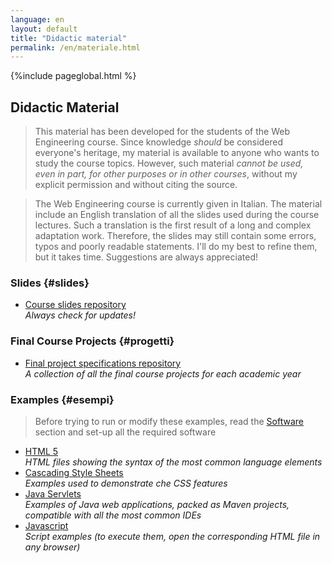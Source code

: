 ```yaml
---
language: en
layout: default
title: "Didactic material"
permalink: /en/materiale.html
---
```


{%include pageglobal.html %}

## Didactic Material  

> This material has been developed for the students of the Web Engineering course. 
Since knowledge *should* be considered everyone's heritage, my material is available to anyone who wants
to study the course topics. However, such material *cannot be used, even in part, for other purposes
or in other courses*, without my explicit permission and without citing the source.

> The Web Engineering course is currently given in Italian. The material include an English translation 
of all the slides used during the course lectures. Such a translation is the first result 
of a long and complex adaptation work. Therefore, the slides may still contain some errors, typos 
and poorly readable statements. I'll do my best to refine them, but it takes time. 
Suggestions are always appreciated!  

### Slides  {#slides}

* [Course slides repository](https://github.com/WebEngineering-Univaq/WE_Lecture_Slides)  
  *Always check for updates!*

### Final Course Projects  {#progetti}

* [Final project specifications repository](https://github.com/WebEngineering-Univaq/Project_Specifications)  
  *A collection of all the final course projects for each academic year*

### Examples  {#esempi}

> Before trying to run or modify these examples, read the [Software](/en/risorse#software) section
and set-up all the required software

* [HTML 5](https://github.com/WebEngineering-Univaq/HTML_Examples)  
  *HTML files showing the syntax of the most common language elements*
* [Cascading Style Sheets](https://github.com/WebEngineering-Univaq/CSS_Examples)  
  *Examples used to demonstrate che CSS features*
* [Java Servlets](https://github.com/orgs/WebEngineering-Univaq/repositories?q=Java_&type=all&language=&sort=name)  
  *Examples of Java web applications, packed as Maven projects, compatible with all the most common IDEs*
* [Javascript](https://github.com/orgs/WebEngineering-Univaq/repositories?q=JS_&type=all&language=&sort=name)  
  *Script examples (to execute them, open the corresponding HTML file in any browser)*